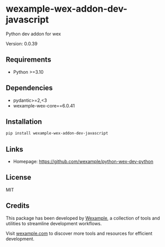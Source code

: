 # wexample-wex-addon-dev-javascript

Python dev addon for wex

Version: 0.0.39

## Requirements

- Python >=3.10

## Dependencies

- pydantic>=2,<3
- wexample-wex-core==6.0.41

## Installation

```bash
pip install wexample-wex-addon-dev-javascript
```

## Links

- Homepage: https://github.com/wexample/python-wex-dev-python

## License

MIT
## Credits

This package has been developed by [Wexample](https://wexample.com), a collection of tools and utilities to streamline development workflows.

Visit [wexample.com](https://wexample.com) to discover more tools and resources for efficient development.